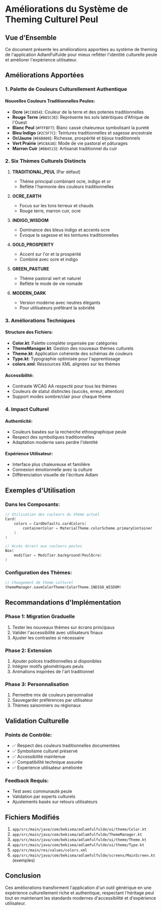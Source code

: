 # Améliorations du Système de Theming Culturel Peul

## Vue d'Ensemble

Ce document présente les améliorations apportées au système de theming de l'application AdlamFulfulde pour mieux refléter l'identité culturelle peule et améliorer l'expérience utilisateur.

## Améliorations Apportées

### 1. **Palette de Couleurs Culturellement Authentique**

#### Nouvelles Couleurs Traditionnelles Peules:
- **Ocre** (`#CC8854`): Couleur de la terre et des poteries traditionnelles
- **Rouge Terre** (`#B85C3E`): Représente les sols latéritiques d'Afrique de l'Ouest
- **Blanc Peul** (`#FFFBF7`): Blanc cassé chaleureux symbolisant la pureté
- **Bleu Indigo** (`#2C5F7C`): Teintures traditionnelles et sagesse ancestrale
- **Or/Jaune** (`#E6B800`): Richesse, prospérité et bijoux traditionnels
- **Vert Prairie** (`#5C8A3A`): Mode de vie pastoral et pâturages
- **Marron Cuir** (`#8B4513`): Artisanat traditionnel du cuir

### 2. **Six Thèmes Culturels Distincts**

1. **TRADITIONAL_PEUL** (Par défaut)
   - Thème principal combinant ocre, indigo et or
   - Reflète l'harmonie des couleurs traditionnelles

2. **OCRE_EARTH** 
   - Focus sur les tons terreux et chauds
   - Rouge terre, marron cuir, ocre

3. **INDIGO_WISDOM**
   - Dominance des bleus indigo et accents ocre
   - Évoque la sagesse et les teintures traditionnelles

4. **GOLD_PROSPERITY**
   - Accent sur l'or et la prospérité
   - Combiné avec ocre et indigo

5. **GREEN_PASTURE**
   - Thème pastoral vert et naturel
   - Reflète le mode de vie nomade

6. **MODERN_DARK**
   - Version moderne avec neutres élégants
   - Pour utilisateurs préférant la sobriété

### 3. **Améliorations Techniques**

#### Structure des Fichiers:
- **Color.kt**: Palette complète organisée par catégories
- **ThemeManager.kt**: Gestion des nouveaux thèmes culturels
- **Theme.kt**: Application cohérente des schémas de couleurs
- **Type.kt**: Typographie optimisée pour l'apprentissage
- **colors.xml**: Ressources XML alignées sur les thèmes

#### Accessibilité:
- Contraste WCAG AA respecté pour tous les thèmes
- Couleurs de statut distinctes (succès, erreur, attention)
- Support modes sombre/clair pour chaque thème

### 4. **Impact Culturel**

#### Authenticité:
- Couleurs basées sur la recherche ethnographique peule
- Respect des symboliques traditionnelles
- Adaptation moderne sans perdre l'identité

#### Expérience Utilisateur:
- Interface plus chaleureuse et familière
- Connexion émotionnelle avec la culture
- Différenciation visuelle de l'écriture Adlam

## Exemples d'Utilisation

### Dans les Composants:
```kotlin
// Utilisation des couleurs du thème actuel
Card(
    colors = CardDefaults.cardColors(
        containerColor = MaterialTheme.colorScheme.primaryContainer
    )
)

// Accès direct aux couleurs peules
Box(
    modifier = Modifier.background(PeulOcre)
)
```

### Configuration des Thèmes:
```kotlin
// Changement de thème culturel
themeManager.saveColorTheme(ColorTheme.INDIGO_WISDOM)
```

## Recommandations d'Implémentation

### Phase 1: Migration Graduelle
1. Tester les nouveaux thèmes sur écrans principaux
2. Valider l'accessibilité avec utilisateurs finaux
3. Ajuster les contrastes si nécessaire

### Phase 2: Extension
1. Ajouter polices traditionnelles si disponibles
2. Intégrer motifs géométriques peuls
3. Animations inspirées de l'art traditionnel

### Phase 3: Personnalisation
1. Permettre mix de couleurs personnalisé
2. Sauvegarder préférences par utilisateur
3. Thèmes saisonniers ou régionaux

## Validation Culturelle

### Points de Contrôle:
- ✅ Respect des couleurs traditionnelles documentées
- ✅ Symbolisme culturel préservé
- ✅ Accessibilité maintenue
- ✅ Compatibilité technique assurée
- ✅ Experience utilisateur améliorée

### Feedback Requis:
- Test avec communauté peule
- Validation par experts culturels
- Ajustements basés sur retours utilisateurs

## Fichiers Modifiés

1. `app/src/main/java/com/bekisma/adlamfulfulde/ui/theme/Color.kt`
2. `app/src/main/java/com/bekisma/adlamfulfulde/ThemeManager.kt`
3. `app/src/main/java/com/bekisma/adlamfulfulde/ui/theme/Theme.kt`
4. `app/src/main/java/com/bekisma/adlamfulfulde/ui/theme/Type.kt`
5. `app/src/main/res/values/colors.xml`
6. `app/src/main/java/com/bekisma/adlamfulfulde/screens/MainScreen.kt` (exemples)

## Conclusion

Ces améliorations transforment l'application d'un outil générique en une expérience culturellement riche et authentique, respectant l'héritage peul tout en maintenant les standards modernes d'accessibilité et d'expérience utilisateur.